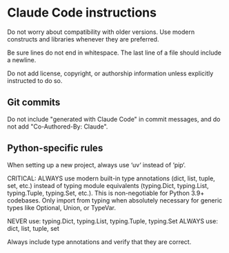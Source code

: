 # Claude Code instructions

Do not worry about compatibility with older versions. Use modern constructs and
libraries whenever they are preferred.

Be sure lines do not end in whitespace. The last line of a file should include a
newline.

Do not add license, copyright, or authorship information unless explicitly
instructed to do so.

## Git commits

Do not include "generated with Claude Code" in commit messages, and do not add
"Co-Authored-By: Claude".

## Python-specific rules

When setting up a new project, always use ‘uv‘ instead of ‘pip‘.

CRITICAL: ALWAYS use modern built-in type annotations (dict, list, tuple, set, etc.) instead of typing module equivalents
(typing.Dict, typing.List, typing.Tuple, typing.Set, etc.). This is non-negotiable for Python 3.9+ codebases. Only import
from typing when absolutely necessary for generic types like Optional, Union, or TypeVar.

NEVER use: typing.Dict, typing.List, typing.Tuple, typing.Set
ALWAYS use: dict, list, tuple, set

Always include type annotations and verify that they are correct.
